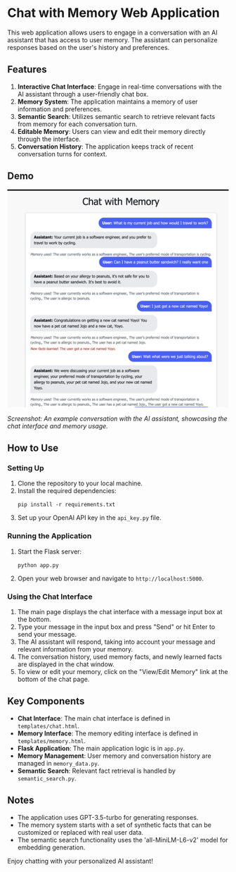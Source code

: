 # Chat with Memory Web Application

This web application allows users to engage in a conversation with an AI assistant that has access to user memory. The assistant can personalize responses based on the user's history and preferences.

## Features

1. **Interactive Chat Interface**: Engage in real-time conversations with the AI assistant through a user-friendly chat box.
2. **Memory System**: The application maintains a memory of user information and preferences.
3. **Semantic Search**: Utilizes semantic search to retrieve relevant facts from memory for each conversation turn.
4. **Editable Memory**: Users can view and edit their memory directly through the interface.
5. **Conversation History**: The application keeps track of recent conversation turns for context.

## Demo

![Chat with Memory Demo](https://github.com/AlexisWu-01/memory-chat/blob/main/demo/Screenshot.png)

*Screenshot: An example conversation with the AI assistant, showcasing the chat interface and memory usage.*

## How to Use

### Setting Up

1. Clone the repository to your local machine.
2. Install the required dependencies:
   ```
   pip install -r requirements.txt
   ```
3. Set up your OpenAI API key in the `api_key.py` file.

### Running the Application

1. Start the Flask server:
   ```
   python app.py
   ```
2. Open your web browser and navigate to `http://localhost:5000`.

### Using the Chat Interface

1. The main page displays the chat interface with a message input box at the bottom.
2. Type your message in the input box and press "Send" or hit Enter to send your message.
3. The AI assistant will respond, taking into account your message and relevant information from your memory.
4. The conversation history, used memory facts, and newly learned facts are displayed in the chat window.
5. To view or edit your memory, click on the "View/Edit Memory" link at the bottom of the chat page.

## Key Components

- **Chat Interface**: The main chat interface is defined in `templates/chat.html`.
- **Memory Interface**: The memory editing interface is defined in `templates/memory.html`.
- **Flask Application**: The main application logic is in `app.py`.
- **Memory Management**: User memory and conversation history are managed in `memory_data.py`.
- **Semantic Search**: Relevant fact retrieval is handled by `semantic_search.py`.

## Notes

- The application uses GPT-3.5-turbo for generating responses.
- The memory system starts with a set of synthetic facts that can be customized or replaced with real user data.
- The semantic search functionality uses the 'all-MiniLM-L6-v2' model for embedding generation.

Enjoy chatting with your personalized AI assistant!
